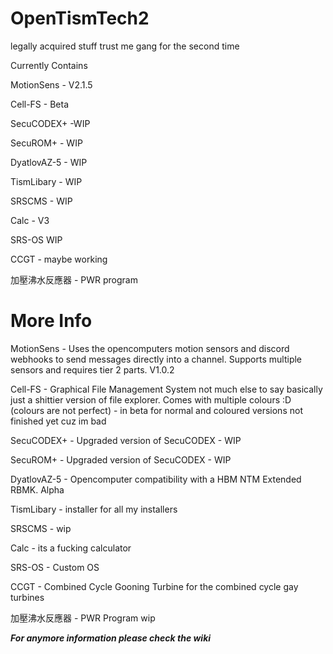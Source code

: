 # OpenTismTech2
legally acquired stuff trust me gang for the second time

Currently Contains

MotionSens - V2.1.5

Cell-FS - Beta

SecuCODEX+ -WIP

SecuROM+ - WIP

DyatlovAZ-5 - WIP

TismLibary - WIP

SRSCMS - WIP

Calc - V3

SRS-OS WIP

CCGT - maybe working

加壓沸水反應器 - PWR program

# More Info

MotionSens - Uses the opencomputers motion sensors and discord webhooks to send messages directly into a channel. Supports multiple sensors and requires tier 2 parts. V1.0.2

Cell-FS - Graphical File Management System not much else to say basically just a shittier version of file explorer. Comes with multiple colours :D (colours are not perfect) - in beta for normal and coloured versions not finished yet cuz im bad

SecuCODEX+ - Upgraded version of SecuCODEX - WIP

SecuROM+ - Upgraded version of SecuCODEX - WIP

DyatlovAZ-5 - Opencomputer compatibility with a HBM NTM Extended RBMK. Alpha

TismLibary - installer for all my installers

SRSCMS - wip 

Calc - its a fucking calculator

SRS-OS - Custom OS

CCGT - Combined Cycle Gooning Turbine for the combined cycle gay turbines

加壓沸水反應器 - PWR Program wip

***For anymore information please check the wiki***
